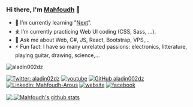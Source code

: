 ### Hi there, I'm [Mahfoudh](https://aladin002dz.github.io/) 👋

- 🌱 I’m currently learning "[Next](https://nextjs.org/learn/foundations/about-nextjs)".
- ⛹ I’m currently practicing Web UI coding (CSS, Sass, ...).
- 💬 Ask me about Web, C#, JS, React, Bootstrap, VPS,...
- ⚡ Fun fact: I have so many unrelated passions: electronics, litterature, playing guitar, drawing, science,...
 <img src="https://komarev.com/ghpvc/?username=aladin002dz&label=Views&color=blue&style=plastic" alt="aladin002dz" />  
   
[![Twitter: aladin02dz](https://img.shields.io/twitter/follow/aladin02dz?style=social)](https://twitter.com/aladin002dz)
[![youtube](https://img.shields.io/badge/-subscribe-ff0000?style=flat-square&logo=youtube&logoColor=white)](https://www.youtube.com/channel/UCs03m_fP9-ijDyHmj15m-Jw?view_as=subscriber)
[![GitHub aladin002dz](https://img.shields.io/github/followers/aladin002dz?label=follow&style=social)](https://github.com/aladin002dz)
[![Linkedin: Mahfoudh-Arous](https://img.shields.io/badge/-MahfoudhArous-blue?style=flat-square&logo=Linkedin&logoColor=white&link=https://www.linkedin.com/in/mahfoudh-arous/)](https://www.linkedin.com/in/mahfoudh-arous/)
[![website](https://img.shields.io/badge/website-aladinstudio-2648ff?style=flat-square&logo=google-chrome&color=informational)](https://aladin002dz.github.io/)
[![facebook](https://img.shields.io/badge/-MahfoudhArous-0084FF?style=flat-square&logo=facebook&logoColor=white)](https://facebook.com/mahfoudh.arous/)

<a href="https://github.com/aladin002dz">
  <img align="center" src="https://github-readme-stats.vercel.app/api/top-langs/?username=aladin002dz&theme=light&hide_langs_below=1" />
</a>
<a href="https://github.com/aladin002dz">
 <img align="center" src="https://github-readme-stats.vercel.app/api?username=aladin002dz&show_icons=true&theme=light&line_height=27" alt="Mahfoudh's github stats"/>
</a>

